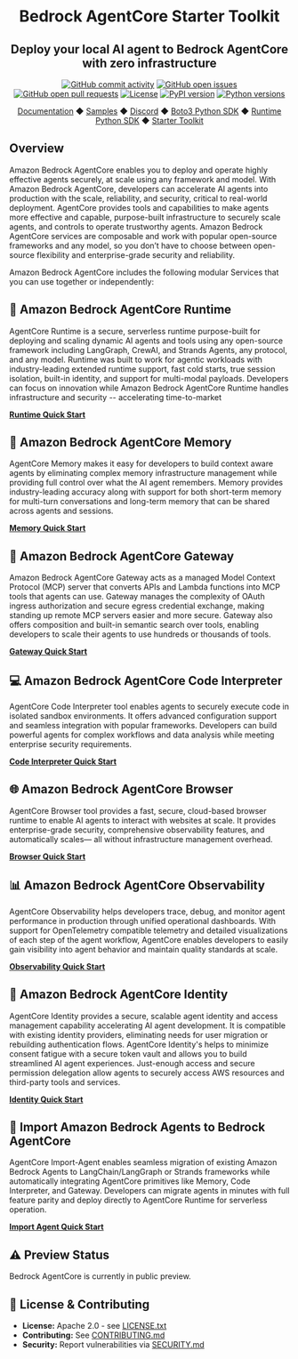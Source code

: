 <div align="center">
  <h1>
    Bedrock AgentCore Starter Toolkit
  </h1>

  <h2>
    Deploy your local AI agent to Bedrock AgentCore with zero infrastructure
  </h2>

  <div align="center">
    <a href="https://github.com/aws/bedrock-agentcore-starter-toolkit/graphs/commit-activity"><img alt="GitHub commit activity" src="https://img.shields.io/github/commit-activity/m/aws/bedrock-agentcore-starter-toolkit"/></a>
    <a href="https://github.com/aws/bedrock-agentcore-starter-toolkit/issues"><img alt="GitHub open issues" src="https://img.shields.io/github/issues/aws/bedrock-agentcore-starter-toolkit"/></a>
    <a href="https://github.com/aws/bedrock-agentcore-starter-toolkit/pulls"><img alt="GitHub open pull requests" src="https://img.shields.io/github/issues-pr/aws/bedrock-agentcore-starter-toolkit"/></a>
    <a href="https://github.com/aws/bedrock-agentcore-starter-toolkit/blob/main/LICENSE.txt"><img alt="License" src="https://img.shields.io/github/license/aws/bedrock-agentcore-starter-toolkit"/></a>
    <a href="https://pypi.org/project/bedrock-agentcore-starter-toolkit"><img alt="PyPI version" src="https://img.shields.io/pypi/v/bedrock-agentcore-starter-toolkit"/></a>
    <a href="https://python.org"><img alt="Python versions" src="https://img.shields.io/pypi/pyversions/bedrock-agentcore-starter-toolkit"/></a>
  </div>

  <p>
  <a href="https://docs.aws.amazon.com/bedrock-agentcore/latest/devguide/what-is-bedrock-agentcore.html">Documentation</a>
    ◆ <a href="https://github.com/awslabs/amazon-bedrock-agentcore-samples">Samples</a>
    ◆ <a href="https://discord.gg/bedrockagentcore-preview">Discord</a>
    ◆ <a href="https://boto3.amazonaws.com/v1/documentation/api/latest/reference/services/bedrock-agentcore-control.html">Boto3 Python SDK</a>
    ◆ <a href="https://github.com/aws/bedrock-agentcore-sdk-python">Runtime Python SDK</a>
    ◆ <a href="https://github.com/aws/bedrock-agentcore-starter-toolkit">Starter Toolkit</a>

  </p>
</div>

## Overview
Amazon Bedrock AgentCore enables you to deploy and operate highly effective agents securely, at scale using any framework and model. With Amazon Bedrock AgentCore, developers can accelerate AI agents into production with the scale, reliability, and security, critical to real-world deployment. AgentCore provides tools and capabilities to make agents more effective and capable, purpose-built infrastructure to securely scale agents, and controls to operate trustworthy agents. Amazon Bedrock AgentCore services are composable and work with popular open-source frameworks and any model, so you don’t have to choose between open-source flexibility and enterprise-grade security and reliability.

Amazon Bedrock AgentCore includes the following modular Services that you can use together or independently:

## 🚀 Amazon Bedrock AgentCore Runtime
AgentCore Runtime is a secure, serverless runtime purpose-built for deploying and scaling dynamic AI agents and tools using any open-source framework including LangGraph, CrewAI, and Strands Agents, any protocol, and any model. Runtime was built to work for agentic workloads with industry-leading extended runtime support, fast cold starts, true session isolation, built-in identity, and support for multi-modal payloads. Developers can focus on innovation while Amazon Bedrock AgentCore Runtime handles infrastructure and security -- accelerating time-to-market

**[Runtime Quick Start](https://aws.github.io/bedrock-agentcore-starter-toolkit/user-guide/runtime/quickstart.html)**

## 🧠 Amazon Bedrock AgentCore Memory
AgentCore Memory makes it easy for developers to build context aware agents by eliminating complex memory infrastructure management while providing full control over what the AI agent remembers. Memory provides industry-leading accuracy along with support for both short-term memory for multi-turn conversations and long-term memory that can be shared across agents and sessions.


**[Memory Quick Start](https://aws.github.io/bedrock-agentcore-starter-toolkit/user-guide/memory/quickstart.html)**

## 🔗 Amazon Bedrock AgentCore Gateway
Amazon Bedrock AgentCore Gateway acts as a managed Model Context Protocol (MCP) server that converts APIs and Lambda functions into MCP tools that agents can use. Gateway manages the complexity of OAuth ingress authorization and secure egress credential exchange, making standing up remote MCP servers easier and more secure. Gateway also offers composition and built-in semantic search over tools, enabling developers to scale their agents to use hundreds or thousands of tools.

**[Gateway Quick Start](https://aws.github.io/bedrock-agentcore-starter-toolkit/user-guide/gateway/quickstart.html)**

## 💻 Amazon Bedrock AgentCore Code Interpreter
AgentCore Code Interpreter tool enables agents to securely execute code in isolated sandbox environments. It offers advanced configuration support and seamless integration with popular frameworks. Developers can build powerful agents for complex workflows and data analysis while meeting enterprise security requirements.

**[Code Interpreter Quick Start](https://aws.github.io/bedrock-agentcore-starter-toolkit/user-guide/builtin-tools/quickstart-code-interpreter.html)**

## 🌐 Amazon Bedrock AgentCore Browser
AgentCore Browser tool provides a fast, secure, cloud-based browser runtime to enable AI agents to interact with websites at scale. It provides enterprise-grade security, comprehensive observability features, and automatically scales— all without infrastructure management overhead.

**[Browser Quick Start](https://aws.github.io/bedrock-agentcore-starter-toolkit/user-guide/builtin-tools/quickstart-browser.html)**

## 📊 Amazon Bedrock AgentCore Observability
AgentCore Observability helps developers trace, debug, and monitor agent performance in production through unified operational dashboards. With support for OpenTelemetry compatible telemetry and detailed visualizations of each step of the agent workflow, AgentCore enables developers to easily gain visibility into agent behavior and maintain quality standards at scale.

**[Observability Quick Start](https://aws.github.io/bedrock-agentcore-starter-toolkit/user-guide/observability/quickstart.html)**

## 🔐 Amazon Bedrock AgentCore Identity
AgentCore Identity provides a secure, scalable agent identity and access management capability accelerating AI agent development. It is compatible with existing identity providers, eliminating needs for user migration or rebuilding authentication flows. AgentCore Identity's helps to minimize consent fatigue with a secure token vault and allows you to build streamlined AI agent experiences. Just-enough access and secure permission delegation allow agents to securely access AWS resources and third-party tools and services.

**[Identity Quick Start](https://aws.github.io/bedrock-agentcore-starter-toolkit/user-guide/identity/quickstart.html)**

## 🔐 Import Amazon Bedrock Agents to Bedrock AgentCore
AgentCore Import-Agent enables seamless migration of existing Amazon Bedrock Agents to LangChain/LangGraph or Strands frameworks while automatically integrating AgentCore primitives like Memory, Code Interpreter, and Gateway. Developers can migrate agents in minutes with full feature parity and deploy directly to AgentCore Runtime for serverless operation.

**[Import Agent Quick Start](https://aws.github.io/bedrock-agentcore-starter-toolkit/user-guide/import-agent/quickstart.html)**


## ⚠️ Preview Status

Bedrock AgentCore is currently in public preview.

## 📝 License & Contributing

- **License:** Apache 2.0 - see [LICENSE.txt](LICENSE.txt)
- **Contributing:** See [CONTRIBUTING.md](CONTRIBUTING.md)
- **Security:** Report vulnerabilities via [SECURITY.md](SECURITY.md)
